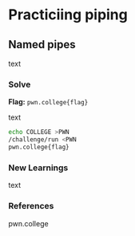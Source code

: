 # Practiciing piping

## Named pipes
text

### Solve
**Flag:** `pwn.college{flag}`

text

```bash
echo COLLEGE >PWN
/challenge/run <PWN
pwn.college{flag}
```

### New Learnings
text

### References 
pwn.college
